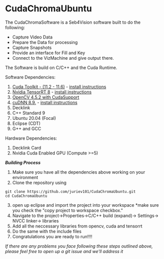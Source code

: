 # CudaChromaUbuntu

The CudaChromaSoftware is a Seb4Vision software built to do the following:
 
 * Capture Video Data
 * Prepare the Data for processing
 * Capture Snapshots
 * Provide an interface for Fill and Key
 * Connect to the VizMachine and give output there.

The Software is build on C/C++ and the Cuda Runtime.

Software Dependencies:
 1. [Cuda Toolkit - (11.2 - 11.6)](https://developer.nvidia.com/cuda-11-6-2-download-archive?target_os=Linux&target_arch=x86_64&Distribution=Ubuntu&target_version=20.04&target_type=deb_local)   - [install instructions](https://docs.nvidia.com/cuda/cuda-installation-guide-linux/index.html) 
 2. [Nvidia TensorRT 8](https://developer.nvidia.com/downloads/compute/machine-learning/tensorrt/secure/8.5.3/local_repos/nv-tensorrt-local-repo-ubuntu2004-8.5.3-cuda-11.8_1.0-1_amd64.deb) - [install instructions](https://docs.nvidia.com/deeplearning/tensorrt/install-guide/index.html)
 3. [OpenCV 4.5.2 with CudaSupport](https://gist.github.com/raulqf/f42c718a658cddc16f9df07ecc627be7)
 4. [cuDNN 8.9.](https://developer.nvidia.com/downloads/compute/cudnn/secure/8.9.1/local_installers/11.8/cudnn-local-repo-ubuntu2004-8.9.1.23_1.0-1_amd64.deb) - [install instructions](https://docs.nvidia.com/deeplearning/cudnn/install-guide/index.html)
 5. Decklink 
 6. C++ Standard 9
 7. Ubuntu 20.04 (Focal)
 8. Eclipse (CDT) 
 9. G++ and GCC

Hardware Dependencies:
1. Decklink Card
2. Nvidia Cuda Enabled GPU (Compute >=5)

***Building Process***
1. Make sure you have all the dependencies above working on your environment
2. Clone the repository using
```
git clone https://github.com/juriev101/CudaChromaUbuntu.git 
cd CudaChromaUbuntu
```
3. open up eclipse and import the project into your workspace *make sure you check the "copy project to workspace checkbox."
4. Navigate to the project->Properties->C/C++ build (expand)-> Settings-> NVCC linker-> libraries
5. Add all the neccessary libraries from opencv, cuda and tensorrt
6. Do the same with the include files
7. Congratulations you are ready to run!!!! 

*If there are any problems you face following these steps outlined above, <br /> please feel free to open up a git issue and we'll address it*

